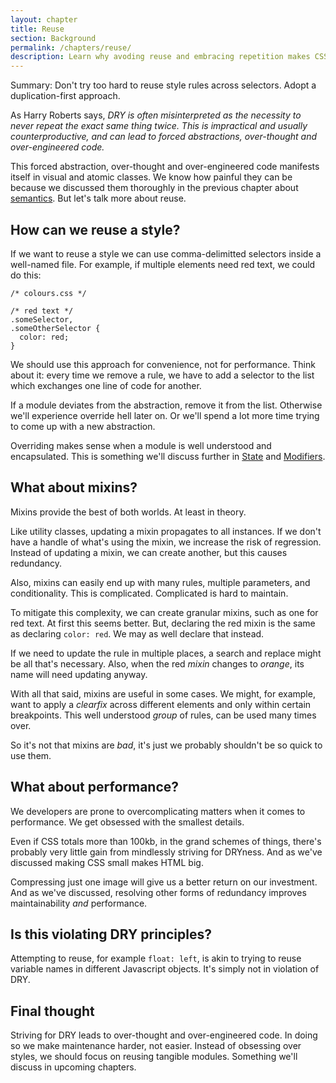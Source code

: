 ```yaml
---
layout: chapter
title: Reuse
section: Background
permalink: /chapters/reuse/
description: Learn why avoding reuse and embracing repetition makes CSS maintenance easier.
---
```


Summary: Don't try too hard to reuse style rules across selectors. Adopt a duplication-first approach.

As Harry Roberts says, *DRY is often misinterpreted as the necessity to never repeat the exact same thing twice. This is impractical and usually counterproductive, and can lead to forced abstractions, over-thought and over-engineered code.*

This forced abstraction, over-thought and over-engineered code manifests itself in visual and atomic classes. We know how painful they can be because we discussed them thoroughly in the previous chapter about [semantics](/chapters/semantics/). But let's talk more about reuse.

## How can we reuse a style?

If we want to reuse a style we can use comma-delimitted selectors inside a well-named file. For example, if multiple elements need red text, we could do this:

	/* colours.css */

	/* red text */
	.someSelector,
	.someOtherSelector {
	  color: red;
	}

We should use this approach for convenience, not for performance. Think about it: every time we remove a rule, we have to add a selector to the list which exchanges one line of code for another.

If a module deviates from the abstraction, remove it from the list. Otherwise we'll experience override hell later on. Or we'll spend a lot more time trying to come up with a new abstraction.

Overriding makes sense when a module is well understood and encapsulated. This is something we'll discuss further in [State](/chapters/state/) and [Modifiers](/chapters/modifiers/).

## What about mixins?

Mixins provide the best of both worlds. At least in theory.

Like utility classes, updating a mixin propagates to all instances. If we don't have a handle of what's using the mixin, we increase the risk of regression. Instead of updating a mixin, we can create another, but this causes redundancy.

Also, mixins can easily end up with many rules, multiple parameters, and conditionality. This is complicated. Complicated is hard to maintain.

To mitigate this complexity, we can create granular mixins, such as one for red text. At first this seems better. But, declaring the red mixin is the same as declaring `color: red`. We may as well declare that instead.

If we need to update the rule in multiple places, a search and replace might be all that's necessary. Also, when the red *mixin* changes to *orange*, its name will need updating anyway.

With all that said, mixins are useful in some cases. We might, for example, want to apply a *clearfix* across different elements and only within certain breakpoints. This well understood *group* of rules, can be used many times over.

So it's not that mixins are *bad*, it's just we probably shouldn't be so quick to use them.

## What about performance?

We developers are prone to overcomplicating matters when it comes to performance. We get obsessed with the smallest details.

Even if CSS totals more than 100kb, in the grand schemes of things, there's probably very little gain from mindlessly striving for DRYness. And as we've discussed making CSS small makes HTML big.

Compressing just one image will give us a better return on our investment. And as we've discussed, resolving other forms of redundancy improves maintainability *and* performance.

## Is this violating DRY principles?

Attempting to reuse, for example `float: left`, is akin to trying to reuse variable names in different Javascript objects. It's simply not in violation of DRY.

## Final thought

Striving for DRY leads to over-thought and over-engineered code. In doing so we make maintenance harder, not easier. Instead of obsessing over styles, we should focus on reusing tangible modules. Something we'll discuss in upcoming chapters.